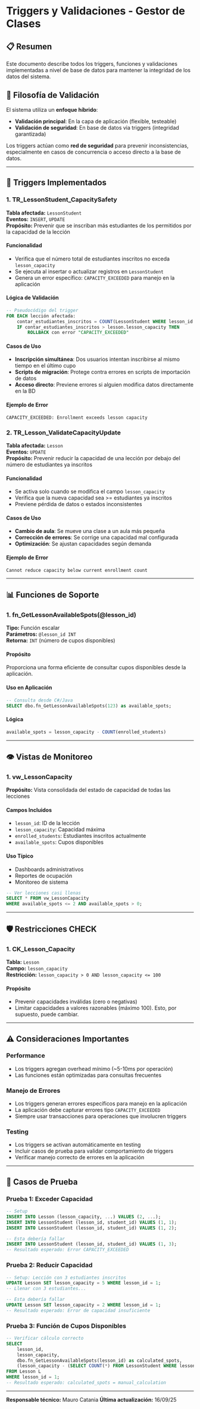 # Triggers y Validaciones - Gestor de Clases

## 📋 Resumen

Este documento describe todos los triggers, funciones y validaciones implementadas a nivel de base de datos para mantener la integridad de los datos del sistema.

## 🎯 Filosofía de Validación

El sistema utiliza un **enfoque híbrido**:
- **Validación principal**: En la capa de aplicación (flexible, testeable)
- **Validación de seguridad**: En base de datos via triggers (integridad garantizada)

Los triggers actúan como **red de seguridad** para prevenir inconsistencias, especialmente en casos de concurrencia o acceso directo a la base de datos.

---

## 🔧 Triggers Implementados

### 1. TR_LessonStudent_CapacitySafety

**Tabla afectada:** `LessonStudent`  
**Eventos:** `INSERT`, `UPDATE`  
**Propósito:** Prevenir que se inscriban más estudiantes de los permitidos por la capacidad de la lección

#### Funcionalidad
- Verifica que el número total de estudiantes inscritos no exceda `lesson_capacity`
- Se ejecuta al insertar o actualizar registros en `LessonStudent`
- Genera un error específico: `CAPACITY_EXCEEDED` para manejo en la aplicación

#### Lógica de Validación
```sql
-- Pseudocódigo del trigger
FOR EACH lección afectada:
    contar_estudiantes_inscritos = COUNT(LessonStudent WHERE lesson_id = X)
    IF contar_estudiantes_inscritos > lesson.lesson_capacity THEN
        ROLLBACK con error "CAPACITY_EXCEEDED"
```

#### Casos de Uso
- **Inscripción simultánea**: Dos usuarios intentan inscribirse al mismo tiempo en el último cupo
- **Scripts de migración**: Protege contra errores en scripts de importación de datos
- **Acceso directo**: Previene errores si alguien modifica datos directamente en la BD

#### Ejemplo de Error
```
CAPACITY_EXCEEDED: Enrollment exceeds lesson capacity
```

### 2. TR_Lesson_ValidateCapacityUpdate

**Tabla afectada:** `Lesson`  
**Eventos:** `UPDATE`  
**Propósito:** Prevenir reducir la capacidad de una lección por debajo del número de estudiantes ya inscritos

#### Funcionalidad
- Se activa solo cuando se modifica el campo `lesson_capacity`
- Verifica que la nueva capacidad sea >= estudiantes ya inscritos
- Previene pérdida de datos o estados inconsistentes

#### Casos de Uso
- **Cambio de aula**: Se mueve una clase a un aula más pequeña
- **Corrección de errores**: Se corrige una capacidad mal configurada
- **Optimización**: Se ajustan capacidades según demanda

#### Ejemplo de Error
```
Cannot reduce capacity below current enrollment count
```

---

## 📊 Funciones de Soporte

### 1. fn_GetLessonAvailableSpots(@lesson_id)

**Tipo:** Función escalar  
**Parámetros:** `@lesson_id INT`  
**Retorna:** `INT` (número de cupos disponibles)

#### Propósito
Proporciona una forma eficiente de consultar cupos disponibles desde la aplicación.

#### Uso en Aplicación
```sql
-- Consulta desde C#/Java
SELECT dbo.fn_GetLessonAvailableSpots(123) as available_spots;
```

#### Lógica
```sql
available_spots = lesson_capacity - COUNT(enrolled_students)
```

---

## 👁️ Vistas de Monitoreo

### 1. vw_LessonCapacity

**Propósito:** Vista consolidada del estado de capacidad de todas las lecciones

#### Campos Incluidos
- `lesson_id`: ID de la lección
- `lesson_capacity`: Capacidad máxima
- `enrolled_students`: Estudiantes inscritos actualmente
- `available_spots`: Cupos disponibles

#### Uso Típico
- Dashboards administrativos
- Reportes de ocupación
- Monitoreo de sistema

```sql
-- Ver lecciones casi llenas
SELECT * FROM vw_LessonCapacity 
WHERE available_spots <= 2 AND available_spots > 0;
```

---

## 🛡️ Restricciones CHECK

### 1. CK_Lesson_Capacity

**Tabla:** `Lesson`  
**Campo:** `lesson_capacity`  
**Restricción:** `lesson_capacity > 0 AND lesson_capacity <= 100`

#### Propósito
- Prevenir capacidades inválidas (cero o negativas)
- Limitar capacidades a valores razonables (máximo 100). Esto, por supuesto, puede cambiar.

---

## ⚠️ Consideraciones Importantes

### Performance
- Los triggers agregan overhead mínimo (~5-10ms por operación)
- Las funciones están optimizadas para consultas frecuentes

### Manejo de Errores
- Los triggers generan errores específicos para manejo en la aplicación
- La aplicación debe capturar errores tipo `CAPACITY_EXCEEDED`
- Siempre usar transacciones para operaciones que involucren triggers

### Testing
- Los triggers se activan automáticamente en testing
- Incluir casos de prueba para validar comportamiento de triggers
- Verificar manejo correcto de errores en la aplicación

---

## 🧪 Casos de Prueba

### Prueba 1: Exceder Capacidad
```sql
-- Setup
INSERT INTO Lesson (lesson_capacity, ...) VALUES (2, ...);
INSERT INTO LessonStudent (lesson_id, student_id) VALUES (1, 1);
INSERT INTO LessonStudent (lesson_id, student_id) VALUES (1, 2);

-- Esta debería fallar
INSERT INTO LessonStudent (lesson_id, student_id) VALUES (1, 3);
-- Resultado esperado: Error CAPACITY_EXCEEDED
```

### Prueba 2: Reducir Capacidad
```sql
-- Setup: Lección con 3 estudiantes inscritos
UPDATE Lesson SET lesson_capacity = 5 WHERE lesson_id = 1;
-- Llenar con 3 estudiantes...

-- Esta debería fallar
UPDATE Lesson SET lesson_capacity = 2 WHERE lesson_id = 1;
-- Resultado esperado: Error de capacidad insuficiente
```

### Prueba 3: Función de Cupos Disponibles
```sql
-- Verificar cálculo correcto
SELECT 
    lesson_id,
    lesson_capacity,
    dbo.fn_GetLessonAvailableSpots(lesson_id) as calculated_spots,
    (lesson_capacity - (SELECT COUNT(*) FROM LessonStudent WHERE lesson_id = L.lesson_id)) as manual_calculation
FROM Lesson L
WHERE lesson_id = 1;
-- Resultado esperado: calculated_spots = manual_calculation
```

---

**Responsable técnico:** Mauro Catania 
**Última actualización:** 16/09/25